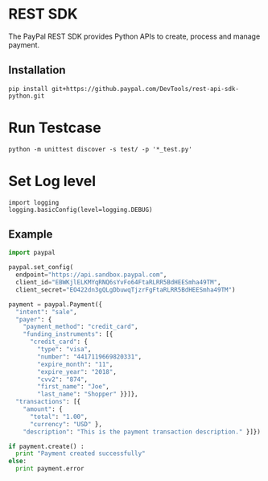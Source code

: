 # REST SDK

The PayPal REST SDK provides Python APIs to create, process and manage payment.

## Installation

    pip install git+https://github.paypal.com/DevTools/rest-api-sdk-python.git

# Run Testcase

    python -m unittest discover -s test/ -p '*_test.py'

# Set Log level

    import logging
    logging.basicConfig(level=logging.DEBUG)

## Example

```python
import paypal

paypal.set_config(
  endpoint="https://api.sandbox.paypal.com",
  client_id="EBWKjlELKMYqRNQ6sYvFo64FtaRLRR5BdHEESmha49TM",
  client_secret="EO422dn3gQLgDbuwqTjzrFgFtaRLRR5BdHEESmha49TM")

payment = paypal.Payment({
  "intent": "sale",
  "payer": {
    "payment_method": "credit_card",
    "funding_instruments": [{
      "credit_card": {
        "type": "visa",
        "number": "4417119669820331",
        "expire_month": "11",
        "expire_year": "2018",
        "cvv2": "874",
        "first_name": "Joe",
        "last_name": "Shopper" }}]},
  "transactions": [{
    "amount": {
      "total": "1.00",
      "currency": "USD" },
    "description": "This is the payment transaction description." }]})

if payment.create() :
  print "Payment created successfully"
else:
  print payment.error
